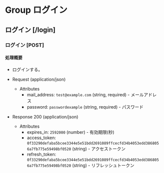 # Group ログイン

## ログイン [/login]

### ログイン [POST]

#### 処理概要
* ログインする。

+ Request (application/json)
    + Attributes
        + mail_address: `test@example.com` (string, required) - メールアドレス
        + password: `passwordexample` (string, required) - パスワード

+ Response 200 (application/json)
    + Attributes
        + expires_in: `2592000` (number) - 有効期限(秒)
        + access_token: `0f33290defaba5bcee3344e5e51bdd2691089ffcecfd34b4053edd3868056a7fb775e59498bf0520` (string) - アクセストークン
        + refresh_token: `0f33290defaba5bcee3344e5e51bdd2691089ffcecfd34b4053edd3868056a7fb775e59498bf0520` (string) - リフレッシュトークン
